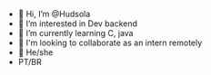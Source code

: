 - 👋 Hi, I’m @Hudsola
- 👀 I’m interested in Dev backend
- 🌱 I’m currently learning C, java
- 💞️ I'm looking to collaborate as an intern remotely
- 👫 He/she
- PT/BR
